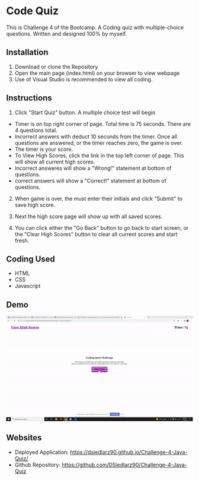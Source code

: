 # Code Quiz
This is Challenge 4 of the Bootcamp. A Coding quiz with multiple-choice questions. Written and designed 100% by myself.

## Installation
1. Download or clone the Repository
2. Open the main page (index.html) on your browser to view webpage
3. Use of Visual Studio is recommended to view all coding.

## Instructions
1. Click "Start Quiz" button. A multiple choice test will begin
* Timer is on top right corner of page. Total time is 75 seconds. There are 4 questions total.
* Incorrect answers with deduct 10 seconds from the timer. Once all questions are answered, or the timer reaches zero, the game is over.
* The timer is your score.
* To View High Scores, click the link in the top left corner of page. This will show all current high scores.
* Incorrect answeres will show a "Wrong!" statement at bottom of questions.
* correct answers will show a "Correct!" statement at bottom of questions.

2. When game is over, the must enter their initials and click "Submit" to save high score.

3. Next the high score page will show up with all saved scores.

4. You can click either the "Go Back" button to go back to start screen, or the "Clear High Scores" button to clear all current scores and start fresh.

## Coding Used
* HTML
* CSS
* Javascript

## Demo
![Code Quiz Demo](assets/images/demo-gif.gif)
## Websites
* Deployed Application: https://dsiedlarz90.github.io/Challenge-4-Java-Quiz/
* Github Repository: https://github.com/DSiedlarz90/Challenge-4-Java-Quiz